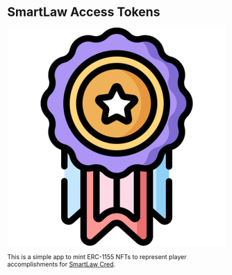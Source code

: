 # SmartLaw Access Tokens

![SmartLaw Cred Tokens](packages/ui/public/logo.svg)

This is a simple app to mint ERC-1155 NFTs to represent player accomplishments for [SmartLaw Cred](//tokens.freeweb3.com).
